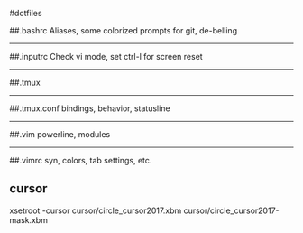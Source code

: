 #dotfiles

##.bashrc
Aliases, some colorized prompts for git, de-belling

----
##.inputrc
Check vi mode, set ctrl-l for screen reset

----
##.tmux


----
##.tmux.conf
bindings, behavior, statusline

----
##.vim
powerline, modules

----
##.vimrc
syn, colors, tab settings, etc.

## cursor

xsetroot -cursor cursor/circle_cursor2017.xbm cursor/circle_cursor2017-mask.xbm
